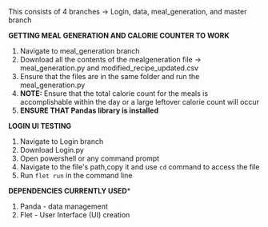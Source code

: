 This consists of 4 branches -> Login, data, meal_generation, and master branch

**GETTING MEAL GENERATION AND CALORIE COUNTER TO WORK**
1. Navigate to meal_generation branch
2. Download all the contents of the mealgeneration file -> meal_generation.py and modified_recipe_updated.csv
3. Ensure that the files are in the same folder and run the meal_generation.py
4. **NOTE:** Ensure that the total calorie count for the meals is accomplishable within the day or a large leftover calorie count will occur
5. **ENSURE THAT Pandas library is installed**

**LOGIN UI TESTING**
1. Navigate to Login branch
2. Download Login.py
3. Open powershell or any command prompt
4. Navigate to the file's path,copy it and use ```cd``` command to access the file
5. Run ```flet run``` in the command line

**DEPENDENCIES CURRENTLY USED***
1. Panda - data management 
2. Flet - User Interface (UI) creation 
